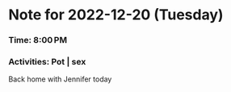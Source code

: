 # Note for 2022-12-20 (Tuesday)
### Time: 8:00 PM
### Activities: Pot | sex

Back home with Jennifer today
